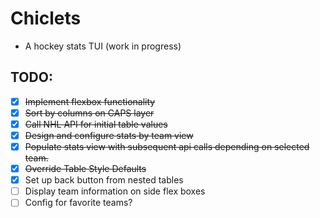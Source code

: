 # Chiclets
- A hockey stats TUI (work in progress)

## TODO:
- [x] ~~Implement flexbox functionality~~
- [x] ~~Sort by columns on CAPS layer~~
- [x] ~~Call NHL API for initial table values~~
- [x] ~~Design and configure stats by team view~~
- [x] ~~Populate stats view with subsequent api calls depending on selected team.~~
- [x] ~~Override Table Style Defaults~~
- [x] Set up back button from nested tables
- [ ] Display team information on side flex boxes
- [ ] Config for favorite teams?
